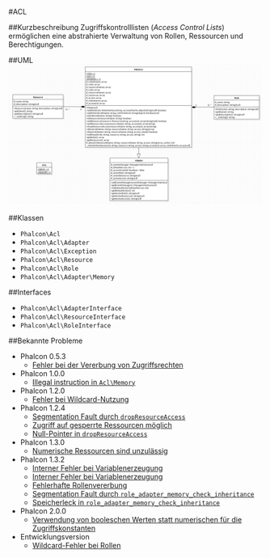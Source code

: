 #ACL

##Kurzbeschreibung
Zugriffskontrolllisten (_Access Control Lists_) ermöglichen eine abstrahierte
Verwaltung von Rollen, Ressourcen und Berechtigungen.

##UML
![UML-Diagramm der ACL-Klassen](../assets/Acl.png)

##Klassen
* `Phalcon\Acl`
* `Phalcon\Acl\Adapter`
* `Phalcon\Acl\Exception`
* `Phalcon\Acl\Resource`
* `Phalcon\Acl\Role`
* `Phalcon\Acl\Adapter\Memory`

##Interfaces
* `Phalcon\Acl\AdapterInterface`
* `Phalcon\Acl\ResourceInterface`
* `Phalcon\Acl\RoleInterface`

##Bekannte Probleme
* Phalcon 0.5.3
	- [Fehler bei der Vererbung von Zugriffsrechten](https://github.com/phalcon/cphalcon/issues/65)
* Phalcon 1.0.0
	- [Illegal instruction in `Acl\Memory`](https://github.com/phalcon/cphalcon/commit/54085524876b17eca46083ac833c871a1d7b92c6)
* Phalcon 1.2.0
	- [Fehler bei Wildcard-Nutzung](https://github.com/phalcon/cphalcon/issues/759)
* Phalcon 1.2.4
	- [Segmentation Fault durch `dropResourceAccess`](https://github.com/phalcon/cphalcon/issues/1376)
	- [Zugriff auf gesperrte Ressourcen möglich](https://github.com/phalcon/cphalcon/issues/1303)
	- [Null-Pointer in `dropResourceAccess`](https://github.com/phalcon/cphalcon/commit/218af45edf327882efbff04b4acd1dd490ba0dfb)
* Phalcon 1.3.0
	- [Numerische Ressourcen sind unzulässig](https://github.com/phalcon/cphalcon/issues/1890)
* Phalcon 1.3.2
	- [Interner Fehler bei Variablenerzeugung](https://github.com/phalcon/cphalcon/pull/2421)
	- [Interner Fehler bei Variablenerzeugung](https://github.com/phalcon/cphalcon/issues/1258)
	- [Fehlerhafte Rollenvererbung](http://forum.phalconphp.com/discussion/103/acl-roles-inheritance)
	- [Segmentation Fault durch `role_adapter_memory_check_inheritance`](https://github.com/phalcon/cphalcon/commit/d7a92ebba53098865d7bfd1179d48e4ef456feb6)
	- [Speicherleck in `role_adapter_memory_check_inheritance`](https://github.com/phalcon/cphalcon/commit/005971b9556a7c799eb65582d6667f570682d592)
* Phalcon 2.0.0
	- [Verwendung von booleschen Werten statt numerischen für die Zugriffskonstanten](https://github.com/phalcon/cphalcon/pull/2500)
* Entwicklungsversion
	- [Wildcard-Fehler bei Rollen](https://github.com/phalcon/cphalcon/issues/2648)